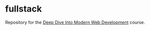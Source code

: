 # fullstack
Repository for the [Deep Dive Into Modern Web Development](https://fullstackopen.com/en/) course.
